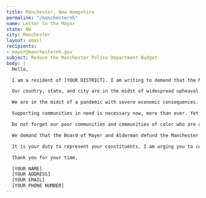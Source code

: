 ```yaml
---
title: Manchester, New Hampshire
permalink: "/manchesternh"
name: Letter to the Mayor
state: NH
city: Manchester
layout: email
recipients:
- mayor@manchesternh.gov
subject: Reduce the Manchester Police Department Budget
body: |
  Hello,

  I am a resident of [YOUR DISTRICT]. I am writing to demand that the Manchester Board of Mayor and Alderman adopt a People’s Budget that prioritizes community wellbeing and redirects funding away from the police.

  Our country, state, and city are in the midst of widespread upheaval over the systemic violence of policing. We will no longer accept empty gestures and suggestions of “reform.” We are demanding that our voices be heard now, and that real change be made to the way this city allocates its resources.

  We are in the midst of a pandemic with severe economic consequences. As of April 2020, the unemployment rate in Hillsborough county has skyrocketed, and we can expect 42% lasting unemployment. Over 50% of Manchester residents are renters. When people are unemployed, they cannot pay rent; economic insecurity and housing uncertainty are sure to increase as a result of the COVID-19 pandemic.

  Supporting communities in need is necessary now, more than ever. Yet the FY 2021 Budget would support the hiring of additional officers to the Manchester Police Department. Research shows that a living wage, access to holistic health services and treatment, educational opportunity, and stable housing are far more successful at reducing crime than police or prisons (Source: Popular Democracy). As such, I demand more aggressive financial support be directed to those areas, particularly in response to the economic impact of COVID-19.

  Do not forget our poor communities and communities of color who are disproportionate targets of police violence and disproportionately affected by the COVID-19 pandemic. Justice will only be served when the police are reformed, and our communities receive more support. This will not be possible until we defund them and commit to empowering our community.

  We demand that the Board of Mayer and Alderman defund the Manchester Police Department. We join the calls of those across the country to #DefundThePolice. We demand a budget that adequately and effectively meets the needs of at-risk Manchester residents during this trying and uncertain time, when livelihoods are on the line. We demand a budget that supports community wellbeing, rather than empowers the police forces that tear them apart.

  It is your duty to represent your constituents. I am urging you to completely revise the proposed budget for the 2020-2021 fiscal year, and to fund #CareNotCops. You need to adopt a People’s Budget. Public opinion is with me.

  Thank you for your time,

  [YOUR NAME]
  [YOUR ADDRESS]
  [YOUR EMAIL]
  [YOUR PHONE NUMBER]
---
```


